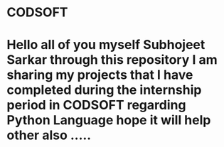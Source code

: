 # CODSOFT
# Hello all of you myself Subhojeet Sarkar through this repository I am sharing my projects that I have completed during the internship period in CODSOFT regarding Python Language hope it will help other also .....
